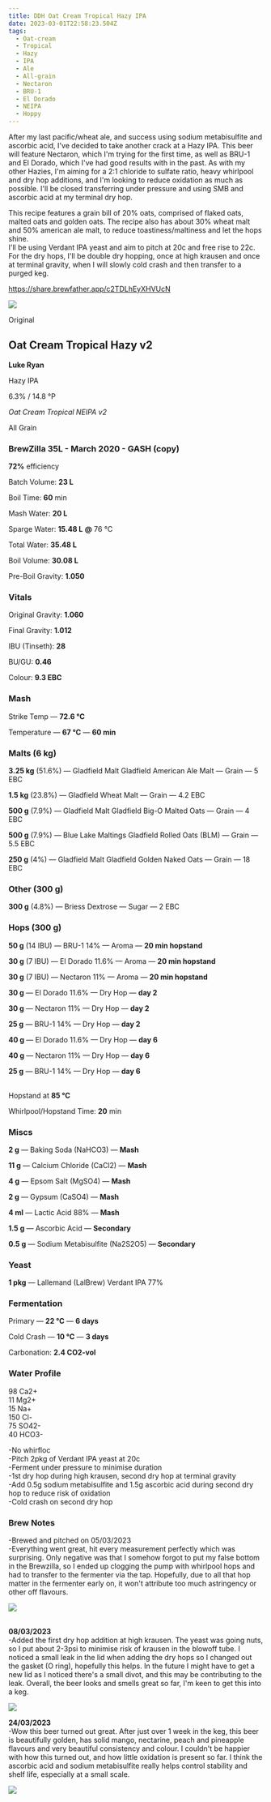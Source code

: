 ```yaml
---
title: DDH Oat Cream Tropical Hazy IPA
date: 2023-03-01T22:58:23.504Z
tags:
  - Oat-cream
  - Tropical
  - Hazy
  - IPA
  - Ale
  - All-grain
  - Nectaron
  - BRU-1
  - El Dorado
  - NEIPA
  - Hoppy
---
```

A﻿fter my last pacific/wheat ale, and success using sodium metabisulfite and ascorbic acid, I've decided to take another crack at a Hazy IPA. This beer will feature Nectaron, which I'm trying for the first time, as well as BRU-1 and El Dorado, which I've had good results with in the past. As with my other Hazies, I'm aiming for a 2:1 chloride to sulfate ratio, heavy whirlpool and dry hop additions, and I'm looking to reduce oxidation as much as possible. I'll be closed transferring under pressure and using SMB and ascorbic acid at my terminal dry hop.

T﻿his recipe features a grain bill of 20% oats, comprised of flaked oats, malted oats and golden oats. The recipe also has about 30% wheat malt and 50% american ale malt, to reduce toastiness/maltiness and let the hops shine. \
I﻿'ll be using Verdant IPA yeast and aim to pitch at 20c and free rise to 22c. For the dry hops, I'll be double dry hopping, once at high krausen and once at terminal gravity, when I will slowly cold crash and then transfer to a purged keg.

https://share.brewfather.app/c2TDLhEyXHVUcN

![](https://firebasestorage.googleapis.com/v0/b/brewfather-app.appspot.com/o/users%2Fwgftoi3oQrQJsh17ROMqxlLyOzh1%2Fimages%2Frecipes%2FyAPVrMW3kziILRTwHg7PdqBTIoTi0e%2Fimg%40640-yAPVrMW3kziILRTwHg7PdqBTIoTi0e.jpeg?alt=media&token=1f89cc64-c9b6-46cc-8a59-3c5d596cfc91)

Original

## **Oat Cream Tropical Hazy v2**

**Luke Ryan**

Hazy IPA

6.3% / 14.8 °P

*Oat Cream Tropical NEIPA v2*

All Grain

### **BrewZilla 35L - March 2020 - GASH (copy)**

**72%** efficiency

Batch Volume: **23 L**

Boil Time: **60** min

Mash Water: **20 L**

Sparge Water: **15.48 L** **@** 76 °C

Total Water: **35.48 L**

Boil Volume: **30.08 L**

Pre-Boil Gravity: **1.050**

### Vitals

Original Gravity: **1.060**

Final Gravity: **1.012**

IBU (Tinseth): **28**

BU/GU: **0.46**

Colour: **9.3 EBC** 

### Mash

Strike Temp — **72.6 °C**

Temperature — **67 °C** — **60 min**

### Malts **(6 kg)**

**3.25 kg** (51.6%) — Gladfield Malt Gladfield American Ale Malt — Grain — 5 EBC

**1.5 kg** (23.8%) — Gladfield Wheat Malt — Grain — 4.2 EBC

**500 g** (7.9%) — Gladfield Malt Gladfield Big-O Malted Oats — Grain — 4 EBC

**500 g** (7.9%) — Blue Lake Maltings Gladfield Rolled Oats (BLM) — Grain — 5.5 EBC

**250 g** (4%) — Gladfield Malt Gladfield Golden Naked Oats — Grain — 18 EBC

### Other **(300 g)**

**300 g** (4.8%) — Briess Dextrose — Sugar — 2 EBC

### Hops **(300 g)**

**50 g** (14 IBU) — BRU-1 14% — Aroma — **20 min hopstand**

**30 g** (7 IBU) — El Dorado 11.6% — Aroma — **20 min hopstand**

**30 g** (7 IBU) — Nectaron 11% — Aroma — **20 min hopstand**

**30 g** — El Dorado 11.6% — Dry Hop — **day 2**

**30 g** — Nectaron 11% — Dry Hop — **day 2**

**25 g** — BRU-1 14% — Dry Hop — **day 2**

**40 g** — El Dorado 11.6% — Dry Hop — **day 6**

**40 g** — Nectaron 11% — Dry Hop — **day 6**

**25 g** — BRU-1 14% — Dry Hop — **day 6**

\
Hopstand at **85 °C**

Whirlpool/Hopstand Time: **20** min

### Miscs

**2 g** — Baking Soda (NaHCO3) — **Mash**

**11 g** — Calcium Chloride (CaCl2) — **Mash**

**4 g** — Epsom Salt (MgSO4) — **Mash**

**2 g** — Gypsum (CaSO4) — **Mash**

**4 ml** — Lactic Acid 88% — **Mash**

**1.5 g** — Ascorbic Acid — **Secondary**

**0.5 g** — Sodium Metabisulfite (Na2S2O5) — **Secondary**

### Yeast

**1 pkg** — Lallemand (LalBrew) Verdant IPA 77%

### Fermentation

Primary — **22 °C** — **6 days**

Cold Crash — **10 °C** — **3 days**

Carbonation: **2.4 CO2-vol**

### Water Profile

98 Ca2+\
11 Mg2+\
15 Na+\
150 Cl-\
75 SO42-\
40 HCO3-

\-No whirfloc\
-Pitch 2pkg of Verdant IPA yeast at 20c \
-Ferment under pressure to minimise duration \
-1st dry hop during high krausen, second dry hop at terminal gravity \
-Add 0.5g sodium metabisulfite and 1.5g ascorbic acid during second dry hop to reduce risk of oxidation \
-Cold crash on second dry hop

<!--EndFragment-->

### Brew Notes

\-﻿Brewed and pitched on 05/03/2023\
-﻿Everything went great, hit every measurement perfectly which was surprising. Only negative was that I somehow forgot to put my false bottom in the Brewzilla, so I ended up clogging the pump with whirlpool hops and had to transfer to the fermenter via the tap. Hopefully, due to all that hop matter in the fermenter early on, it won't attribute too much astringency or other off flavours.

![](/img/334902586_5808077045956201_3657578876839232093_n.jpg)

\
**0﻿8/03/2023**\
-﻿Added the first dry hop addition at high krausen. The yeast was going nuts, so I put about 2-3psi to minimise risk of krausen in the blowoff tube. I noticed a small leak in the lid when adding the dry hops so I changed out the gasket (O ring), hopefully this helps. In the future I might have to get a new lid as I noticed there's a small divot, and this may be contributing to the leak. Overall, the beer looks and smells great so far, I'm keen to get this into a keg.

![](/img/334916328_1272466740013523_3762451688034654627_n.jpg)





**2﻿4/03/2023**\
-﻿Wow this beer turned out great. After just over 1 week in the keg, this beer is beautifully golden, has solid mango, nectarine, peach and pineapple flavours and very beautiful consistency and colour. I couldn't be happier with how this turned out, and how little oxidation is present so far. I think the ascorbic acid and sodium metabisulfite really helps control stability and shelf life, especially at a small scale. 

![](/img/337255475_190753403665796_7055593674810588705_n.jpg)